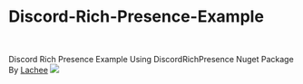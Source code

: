 # Discord-Rich-Presence-Example
<br>

Discord Rich Presence Example Using DiscordRichPresence Nuget Package By [Lachee](https://github.com/Lachee/discord-rpc-csharp)
<a href="https://t.co/RdrIUHzKw6?amp=1"><img src="https://cdn.discordapp.com/attachments/845326712338382881/892257700853985320/19-192311_discord-color-logo-discord-banner-for-twitch.png"></a>
